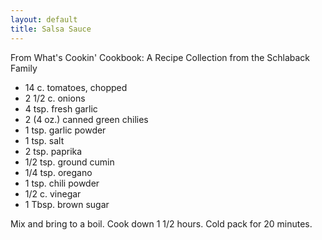 ```yaml
---
layout: default
title: Salsa Sauce
---
```


From What's Cookin' Cookbook: A Recipe Collection from the Schlaback Family

* 14 c. tomatoes, chopped
* 2 1/2 c. onions
* 4 tsp. fresh garlic
* 2 (4 oz.) canned green chilies
* 1 tsp. garlic powder
* 1 tsp. salt
* 2 tsp. paprika
* 1/2 tsp. ground cumin
* 1/4 tsp. oregano
* 1 tsp. chili powder
* 1/2 c. vinegar
* 1 Tbsp. brown sugar

Mix and bring to a boil. Cook down 1 1/2 hours. Cold pack for 20 minutes.

